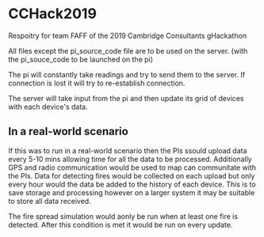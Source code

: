 # CCHack2019
Respoitry for team FAFF of the 2019 Cambridge Consultants gHackathon

All files except the pi_source_code file are to be used on the server. (with the pi_souce_code to be launched on the pi)

The pi will constantly take readings and try to send them to the server. If connection is lost it will try to re-establish connection.

The server will take input from the pi and then update its grid of devices with each device's data.

## In a real-world scenario
If this was to run in a real-world scenario then the PIs ssould upload data every 5-10 mins allowing time for all the data to be processed. Additionally GPS and radio communication would be used to map can communitate with the PIs.
Data for detecting fires would be collected on each upload but only every hour would the data be added to the history of each device. This is to save storage and processing however on  a larger system it may be suitable to store all data received.

The fire spread simulation would aonly be run when at least one fire is detected. After this condition is met it would be run on every update.
